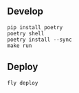 ## Develop

```
pip install poetry
poetry shell
poetry install --sync
make run
```

## Deploy

```
fly deploy
```

